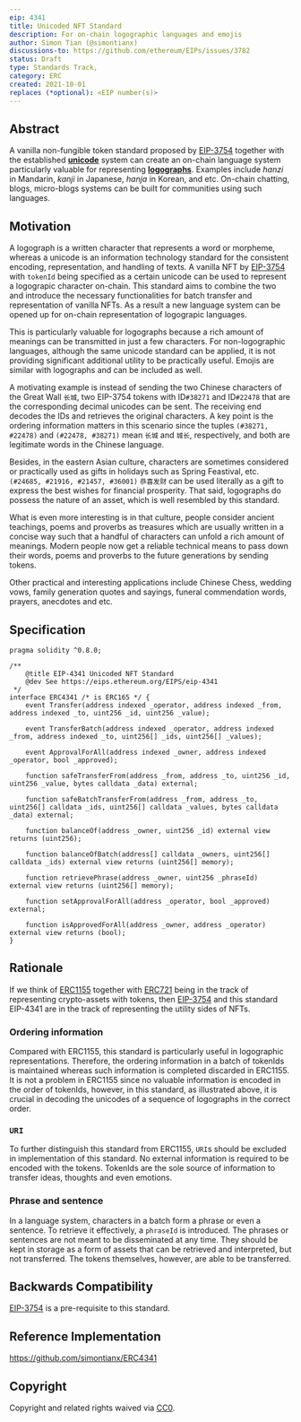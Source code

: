 ```yaml
---
eip: 4341
title: Unicoded NFT Standard
description: For on-chain logographic languages and emojis
author: Simon Tian (@simontianx)
discussions-to: https://github.com/ethereum/EIPs/issues/3782
status: Draft
type: Standards Track,
category: ERC
created: 2021-10-01
replaces (*optional): <EIP number(s)>
---
```


## Abstract
A vanilla non-fungible token standard proposed by [EIP-3754](./eip-3754.md)
together with the established **[unicode](https://home.unicode.org/)** system can create an on-chain language
system particularly valuable for representing **[logographs](https://en.wikipedia.org/wiki/Logogram)**. Examples
include _hanzi_ in Mandarin, _kanji_ in Japanese, _hanja_ in Korean, and etc.
On-chain chatting, blogs, micro-blogs systems can be built for communities using
such languages.

## Motivation
A logograph is a written character that represents a word or morpheme, whereas a
unicode is an information technology standard for the consistent encoding,
representation, and handling of texts. A vanilla NFT by [EIP-3754](./eip-3754.md)
with `tokenId` being specified as a certain unicode can be used to represent a
logograpic character on-chain. This standard aims to combine the two and introduce
the necessary functionalities for batch transfer and representation of vanilla
NFTs. As a result a new language system can be opened up for on-chain
representation of logograpic languages.

This is particularly valuable for logographs because a rich amount of meanings
can be transmitted in just a few characters. For non-logographic languages, although
the same unicode standard can be applied, it is not providing significant additional
utility to be practically useful. Emojis are similar with logographs and can be
included as well.

A motivating example is instead of sending the two Chinese characters of the
Great Wall `长城`, two EIP-3754 tokens with ID`#38271` and ID`#22478` that are the
corresponding decimal unicodes can be sent. The receiving end decodes the IDs
and retrieves the original characters. A key point is the ordering information
matters in this scenario since the tuples `(#38271, #22478)` and
`(#22478, #38271)` mean `长城` and `城长`, respectively, and both are legitimate
words in the Chinese language.

Besides, in the eastern Asian culture, characters are sometimes considered or
practically used as gifts in holidays such as Spring Feastival, etc.
`(#24685, #21916, #21457, #36001)` `恭喜发财` can be used literally as a gift to
express the best wishes for financial prosperity. That said, logographs do possess
the nature of an asset, which is well resembled by this standard.

What is even more interesting is in that culture, people consider ancient teachings,
poems and proverbs as treasures which are usually written in a concise way such that 
a handful of characters can unfold a rich amount of meanings. Modern people now get 
a reliable technical means to pass down their words, poems and proverbs to the 
future generations by sending tokens.

Other practical and interesting applications include Chinese Chess, wedding vows, 
family generation quotes and sayings, funeral commendation words, prayers, anecdotes 
and etc.

## Specification
```
pragma solidity ^0.8.0;

/**
    @title EIP-4341 Unicoded NFT Standard
    @dev See https://eips.ethereum.org/EIPS/eip-4341
 */
interface ERC4341 /* is ERC165 */ {
    event Transfer(address indexed _operator, address indexed _from, address indexed _to, uint256 _id, uint256 _value);

    event TransferBatch(address indexed _operator, address indexed _from, address indexed _to, uint256[] _ids, uint256[] _values);

    event ApprovalForAll(address indexed _owner, address indexed _operator, bool _approved);

    function safeTransferFrom(address _from, address _to, uint256 _id, uint256 _value, bytes calldata _data) external;

    function safeBatchTransferFrom(address _from, address _to, uint256[] calldata _ids, uint256[] calldata _values, bytes calldata _data) external;

    function balanceOf(address _owner, uint256 _id) external view returns (uint256);

    function balanceOfBatch(address[] calldata _owners, uint256[] calldata _ids) external view returns (uint256[] memory);

    function retrievePhrase(address _owner, uint256 _phraseId) external view returns (uint256[] memory);

    function setApprovalForAll(address _operator, bool _approved) external;

    function isApprovedForAll(address _owner, address _operator) external view returns (bool);
}
```

## Rationale
If we think of [ERC1155](./eip-1155.md) together with [ERC721](./eip-721.md) being
in the track of representing crypto-assets with tokens, then [EIP-3754](./eip-3754.md)
and this standard EIP-4341 are in the track of representing the utility sides of NFTs.

### Ordering information
Compared with ERC1155, this standard is particularly useful in logographic
representations. Therefore, the ordering information in a batch of tokenIds is
maintained whereas such information is completed discarded in ERC1155. It is not
a problem in ERC1155 since no valuable information is encoded in the order of
tokenIds, however, in this standard, as illustrated above, it is crucial in
decoding the unicodes of a sequence of logographs in the correct order.

### `URI`
To further distinguish this standard from ERC1155, `URI`s should be excluded in
implementation of this standard. No external information is required to be encoded
with the tokens. TokenIds are the sole source of information to transfer ideas,
thoughts and even emotions.

### Phrase and sentence
In a language system, characters in a batch form a phrase or even a sentence. To
retrieve it effectively, a `phraseId` is introduced. The phrases or sentences are
not meant to be disseminated at any time. They should be kept in storage as a
form of assets that can be retrieved and interpreted, but not transferred. The
tokens themselves, however, are able to be transferred.

## Backwards Compatibility
[EIP-3754](./eip-3754.md) is a pre-requisite to this standard.

## Reference Implementation
https://github.com/simontianx/ERC4341

## Copyright
Copyright and related rights waived via [CC0](https://creativecommons.org/publicdomain/zero/1.0/).

